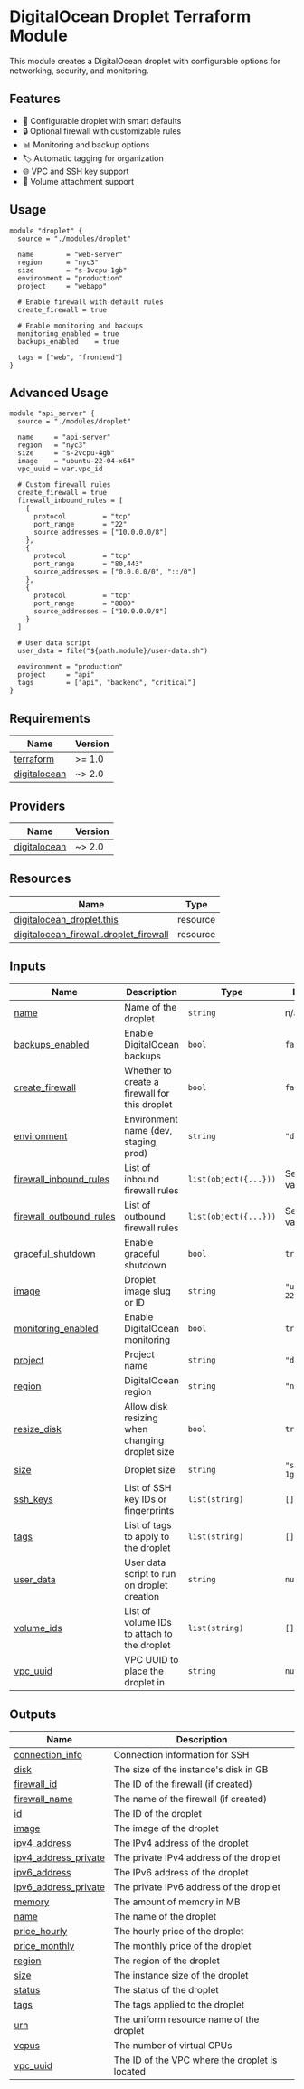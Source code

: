 # DigitalOcean Droplet Terraform Module

This module creates a DigitalOcean droplet with configurable options for networking, security, and monitoring.

## Features

- 🚀 Configurable droplet with smart defaults
- 🔒 Optional firewall with customizable rules
- 📊 Monitoring and backup options
- 🏷️ Automatic tagging for organization
- 🌐 VPC and SSH key support
- 💾 Volume attachment support

## Usage

```hcl
module "droplet" {
  source = "./modules/droplet"

  name        = "web-server"
  region      = "nyc3"
  size        = "s-1vcpu-1gb"
  environment = "production"
  project     = "webapp"

  # Enable firewall with default rules
  create_firewall = true

  # Enable monitoring and backups
  monitoring_enabled = true
  backups_enabled    = true

  tags = ["web", "frontend"]
}
```

## Advanced Usage

```hcl
module "api_server" {
  source = "./modules/droplet"

  name     = "api-server"
  region   = "nyc3"
  size     = "s-2vcpu-4gb"
  image    = "ubuntu-22-04-x64"
  vpc_uuid = var.vpc_id

  # Custom firewall rules
  create_firewall = true
  firewall_inbound_rules = [
    {
      protocol         = "tcp"
      port_range       = "22"
      source_addresses = ["10.0.0.0/8"]
    },
    {
      protocol         = "tcp"
      port_range       = "80,443"
      source_addresses = ["0.0.0.0/0", "::/0"]
    },
    {
      protocol         = "tcp"
      port_range       = "8080"
      source_addresses = ["10.0.0.0/8"]
    }
  ]

  # User data script
  user_data = file("${path.module}/user-data.sh")

  environment = "production"
  project     = "api"
  tags        = ["api", "backend", "critical"]
}
```

<!-- BEGIN_TF_DOCS -->
## Requirements

| Name | Version |
|------|---------|
| <a name="requirement_terraform"></a> [terraform](#requirement\_terraform) | >= 1.0 |
| <a name="requirement_digitalocean"></a> [digitalocean](#requirement\_digitalocean) | ~> 2.0 |

## Providers

| Name | Version |
|------|---------|
| <a name="provider_digitalocean"></a> [digitalocean](#provider\_digitalocean) | ~> 2.0 |

## Resources

| Name | Type |
|------|------|
| [digitalocean_droplet.this](https://registry.terraform.io/providers/digitalocean/digitalocean/latest/docs/resources/droplet) | resource |
| [digitalocean_firewall.droplet_firewall](https://registry.terraform.io/providers/digitalocean/digitalocean/latest/docs/resources/firewall) | resource |

## Inputs

| Name | Description | Type | Default | Required |
|------|-------------|------|---------|:--------:|
| <a name="input_name"></a> [name](#input\_name) | Name of the droplet | `string` | n/a | yes |
| <a name="input_backups_enabled"></a> [backups\_enabled](#input\_backups\_enabled) | Enable DigitalOcean backups | `bool` | `false` | no |
| <a name="input_create_firewall"></a> [create\_firewall](#input\_create\_firewall) | Whether to create a firewall for this droplet | `bool` | `false` | no |
| <a name="input_environment"></a> [environment](#input\_environment) | Environment name (dev, staging, prod) | `string` | `"dev"` | no |
| <a name="input_firewall_inbound_rules"></a> [firewall\_inbound\_rules](#input\_firewall\_inbound\_rules) | List of inbound firewall rules | `list(object({...}))` | See variables.tf | no |
| <a name="input_firewall_outbound_rules"></a> [firewall\_outbound\_rules](#input\_firewall\_outbound\_rules) | List of outbound firewall rules | `list(object({...}))` | See variables.tf | no |
| <a name="input_graceful_shutdown"></a> [graceful\_shutdown](#input\_graceful\_shutdown) | Enable graceful shutdown | `bool` | `true` | no |
| <a name="input_image"></a> [image](#input\_image) | Droplet image slug or ID | `string` | `"ubuntu-22-04-x64"` | no |
| <a name="input_monitoring_enabled"></a> [monitoring\_enabled](#input\_monitoring\_enabled) | Enable DigitalOcean monitoring | `bool` | `true` | no |
| <a name="input_project"></a> [project](#input\_project) | Project name | `string` | `"default"` | no |
| <a name="input_region"></a> [region](#input\_region) | DigitalOcean region | `string` | `"nyc3"` | no |
| <a name="input_resize_disk"></a> [resize\_disk](#input\_resize\_disk) | Allow disk resizing when changing droplet size | `bool` | `true` | no |
| <a name="input_size"></a> [size](#input\_size) | Droplet size | `string` | `"s-1vcpu-1gb"` | no |
| <a name="input_ssh_keys"></a> [ssh\_keys](#input\_ssh\_keys) | List of SSH key IDs or fingerprints | `list(string)` | `[]` | no |
| <a name="input_tags"></a> [tags](#input\_tags) | List of tags to apply to the droplet | `list(string)` | `[]` | no |
| <a name="input_user_data"></a> [user\_data](#input\_user\_data) | User data script to run on droplet creation | `string` | `null` | no |
| <a name="input_volume_ids"></a> [volume\_ids](#input\_volume\_ids) | List of volume IDs to attach to the droplet | `list(string)` | `[]` | no |
| <a name="input_vpc_uuid"></a> [vpc\_uuid](#input\_vpc\_uuid) | VPC UUID to place the droplet in | `string` | `null` | no |

## Outputs

| Name | Description |
|------|-------------|
| <a name="output_connection_info"></a> [connection\_info](#output\_connection\_info) | Connection information for SSH |
| <a name="output_disk"></a> [disk](#output\_disk) | The size of the instance's disk in GB |
| <a name="output_firewall_id"></a> [firewall\_id](#output\_firewall\_id) | The ID of the firewall (if created) |
| <a name="output_firewall_name"></a> [firewall\_name](#output\_firewall\_name) | The name of the firewall (if created) |
| <a name="output_id"></a> [id](#output\_id) | The ID of the droplet |
| <a name="output_image"></a> [image](#output\_image) | The image of the droplet |
| <a name="output_ipv4_address"></a> [ipv4\_address](#output\_ipv4\_address) | The IPv4 address of the droplet |
| <a name="output_ipv4_address_private"></a> [ipv4\_address\_private](#output\_ipv4\_address\_private) | The private IPv4 address of the droplet |
| <a name="output_ipv6_address"></a> [ipv6\_address](#output\_ipv6\_address) | The IPv6 address of the droplet |
| <a name="output_ipv6_address_private"></a> [ipv6\_address\_private](#output\_ipv6\_address\_private) | The private IPv6 address of the droplet |
| <a name="output_memory"></a> [memory](#output\_memory) | The amount of memory in MB |
| <a name="output_name"></a> [name](#output\_name) | The name of the droplet |
| <a name="output_price_hourly"></a> [price\_hourly](#output\_price\_hourly) | The hourly price of the droplet |
| <a name="output_price_monthly"></a> [price\_monthly](#output\_price\_monthly) | The monthly price of the droplet |
| <a name="output_region"></a> [region](#output\_region) | The region of the droplet |
| <a name="output_size"></a> [size](#output\_size) | The instance size of the droplet |
| <a name="output_status"></a> [status](#output\_status) | The status of the droplet |
| <a name="output_tags"></a> [tags](#output\_tags) | The tags applied to the droplet |
| <a name="output_urn"></a> [urn](#output\_urn) | The uniform resource name of the droplet |
| <a name="output_vcpus"></a> [vcpus](#output\_vcpus) | The number of virtual CPUs |
| <a name="output_vpc_uuid"></a> [vpc\_uuid](#output\_vpc\_uuid) | The ID of the VPC where the droplet is located |
<!-- END_TF_DOCS -->